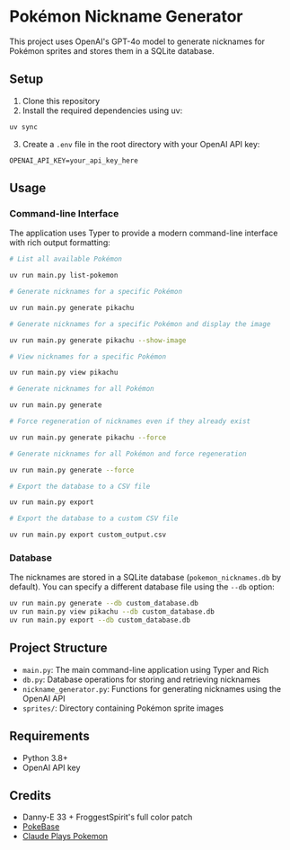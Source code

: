 # Pokémon Nickname Generator

This project uses OpenAI's GPT-4o model to generate nicknames for Pokémon sprites and stores them in a SQLite database.

## Setup

1. Clone this repository
2. Install the required dependencies using uv:

```bash
uv sync
```

3. Create a `.env` file in the root directory with your OpenAI API key:

```plaintext
OPENAI_API_KEY=your_api_key_here
```

## Usage

### Command-line Interface

The application uses Typer to provide a modern command-line interface with rich output formatting:

```bash
# List all available Pokémon

uv run main.py list-pokemon

# Generate nicknames for a specific Pokémon

uv run main.py generate pikachu

# Generate nicknames for a specific Pokémon and display the image

uv run main.py generate pikachu --show-image

# View nicknames for a specific Pokémon

uv run main.py view pikachu

# Generate nicknames for all Pokémon

uv run main.py generate

# Force regeneration of nicknames even if they already exist

uv run main.py generate pikachu --force

# Generate nicknames for all Pokémon and force regeneration

uv run main.py generate --force

# Export the database to a CSV file

uv run main.py export

# Export the database to a custom CSV file

uv run main.py export custom_output.csv
```

### Database

The nicknames are stored in a SQLite database (`pokemon_nicknames.db` by default). You can specify a different database file using the `--db` option:

```bash
uv run main.py generate --db custom_database.db
uv run main.py view pikachu --db custom_database.db
uv run main.py export --db custom_database.db
```

## Project Structure

- `main.py`: The main command-line application using Typer and Rich
- `db.py`: Database operations for storing and retrieving nicknames
- `nickname_generator.py`: Functions for generating nicknames using the OpenAI API
- `sprites/`: Directory containing Pokémon sprite images

## Requirements

- Python 3.8+
- OpenAI API key

## Credits
  
- Danny-E 33 + FroggestSpirit's full color patch
- [PokeBase](https://github.com/PokeAPI/pokebase)
- [Claude Plays Pokemon](https://www.twitch.tv/claudeplayspokemon)
